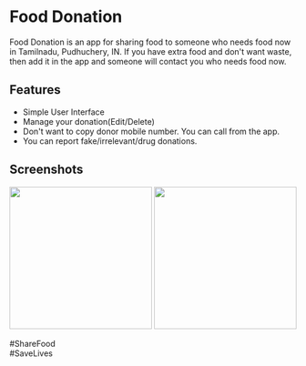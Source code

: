 # Food Donation

Food Donation is an app for sharing food to someone who needs food now in Tamilnadu, Pudhuchery, IN.
If you have extra food and don't want waste, then add it in the app and someone will contact you who needs food now.

## Features
* Simple User Interface
* Manage your donation(Edit/Delete)
* Don't want to copy donor mobile number. You can call from the app.
* You can report fake/irrelevant/drug donations.

## Screenshots
<img src="https://i.ibb.co/Xk024zq/Screenshot-2022-03-19-17-38-33-238-com-vadivelan-fooddonation.jpg" width="250px" />
<img src="https://i.ibb.co/MPXFtys/Screenshot-2022-03-19-17-38-48-395-com-vadivelan-fooddonation.jpg" width="250px" />


#ShareFood<br/>
#SaveLives